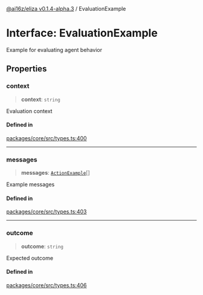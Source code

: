 [@ai16z/eliza v0.1.4-alpha.3](../index.md) / EvaluationExample

# Interface: EvaluationExample

Example for evaluating agent behavior

## Properties

### context

> **context**: `string`

Evaluation context

#### Defined in

[packages/core/src/types.ts:400](https://github.com/Ungate-Ai/chitti/blob/main/packages/core/src/types.ts#L400)

***

### messages

> **messages**: [`ActionExample`](ActionExample.md)[]

Example messages

#### Defined in

[packages/core/src/types.ts:403](https://github.com/Ungate-Ai/chitti/blob/main/packages/core/src/types.ts#L403)

***

### outcome

> **outcome**: `string`

Expected outcome

#### Defined in

[packages/core/src/types.ts:406](https://github.com/Ungate-Ai/chitti/blob/main/packages/core/src/types.ts#L406)
